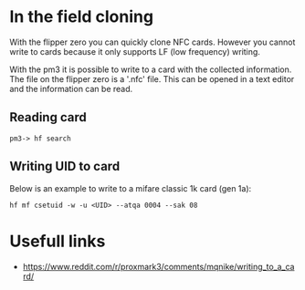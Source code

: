 # In the field cloning
With the flipper zero you can quickly clone NFC cards. However you cannot write to cards because it only supports LF (low frequency) writing.

With the pm3 it is possible to write to a card with the collected information. The file on the flipper zero is a '.nfc' file. This can be opened in a text editor and the information can be read.

## Reading card
```
pm3-> hf search
```

## Writing UID to card
Below is an example to write to a mifare classic 1k card (gen 1a):
```
hf mf csetuid -w -u <UID> --atqa 0004 --sak 08
```


# Usefull links
- https://www.reddit.com/r/proxmark3/comments/mqnike/writing_to_a_card/
